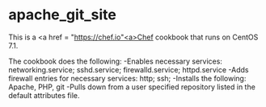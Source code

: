# apache_git_site

This is a <a href = "https://chef.io"<a>Chef</a> cookbook that runs on CentOS 7.1. 

The cookbook does the following:
-Enables necessary services: networking.service; sshd.service; firewalld.service; httpd.service
-Adds firewall entries for necessary services: http; ssh;
-Installs the following: Apache, PHP, git
-Pulls down from a user specified repository listed in the default attributes file.
